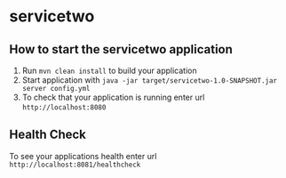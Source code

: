# servicetwo

How to start the servicetwo application
---

1. Run `mvn clean install` to build your application
1. Start application with `java -jar target/servicetwo-1.0-SNAPSHOT.jar server config.yml`
1. To check that your application is running enter url `http://localhost:8080`

Health Check
---

To see your applications health enter url `http://localhost:8081/healthcheck`
